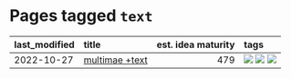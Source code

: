 # Pages tagged `text`

|last_modified|title|est. idea maturity|tags
|:---|:---|---:|:---|
|2022-10-27|[multimae +text](../multimae_w_text.md)|479|[![](https://img.shields.io/badge/tag-experimental-eac1b9)](../tags/experimental.md) [![](https://img.shields.io/badge/tag-prompting-a4124b)](../tags/prompting.md) [![](https://img.shields.io/badge/tag-text-96f12e)](../tags/text.md)|